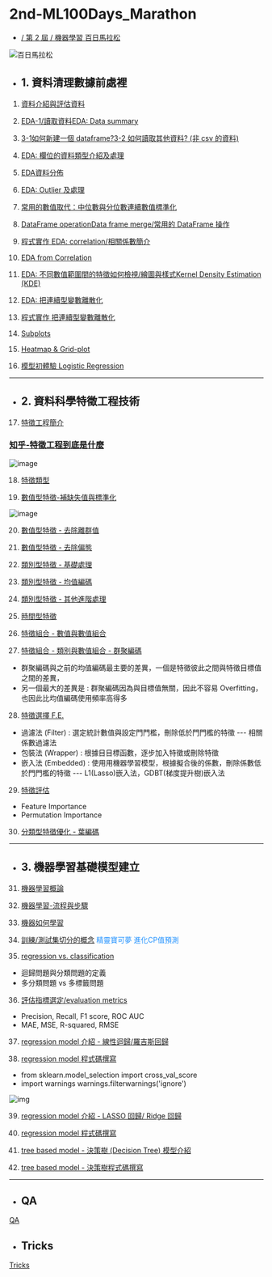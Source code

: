 # 2nd-ML100Days_Marathon

- [/ 第 2 屆 / 機器學習 百日馬拉松](https://ai100-2.cupoy.com/)

![百日馬拉松](https://i.imgur.com/zI10zj5.png)


- ## 1. 資料清理數據前處裡

1. [資料介紹與評估資料](https://nbviewer.jupyter.org/github/jshuang0520/2nd-ML100Days/blob/master/homework/Day_001_HW/Day_001_HW.ipynb)

2. [EDA-1/讀取資料EDA: Data summary](https://nbviewer.jupyter.org/github/jshuang0520/2nd-ML100Days/blob/master/homework/Day_002_HW/Day_002_HW.ipynb)

3. [3-1如何新建一個 dataframe?3-2 如何讀取其他資料? (非 csv 的資料)](https://nbviewer.jupyter.org/github/jshuang0520/2nd-ML100Days/blob/master/homework/Day_003_HW/Day_003_HW.ipynb)

4. [EDA: 欄位的資料類型介紹及處理](https://nbviewer.jupyter.org/github/jshuang0520/2nd-ML100Days/blob/master/homework/Day_004_HW/Day_004_HW.ipynb)

5. [EDA資料分佈](https://nbviewer.jupyter.org/github/jshuang0520/2nd-ML100Days/blob/master/homework/Day_005_HW/Day_005_HW.ipynb)

6. [EDA: Outlier 及處理](https://nbviewer.jupyter.org/github/jshuang0520/2nd-ML100Days/blob/master/homework/Day_006_HW/Day_006_HW.ipynb)

7. [常用的數值取代：中位數與分位數連續數值標準化](https://nbviewer.jupyter.org/github/jshuang0520/2nd-ML100Days/blob/master/homework/Day_007_HW/Day_007_HW.ipynb)

8. [DataFrame operationData frame merge/常用的 DataFrame 操作](https://nbviewer.jupyter.org/github/jshuang0520/2nd-ML100Days/blob/master/homework/Day_008_HW/Day_008_HW.ipynb)

9. [程式實作 EDA: correlation/相關係數簡介](https://nbviewer.jupyter.org/github/jshuang0520/2nd-ML100Days/blob/master/homework/Day_009_HW/Day_009_HW.ipynb)

10. [EDA from Correlation](https://nbviewer.jupyter.org/github/jshuang0520/2nd-ML100Days/blob/master/homework/Day_010_HW/Day_010_HW.ipynb)

11. [EDA: 不同數值範圍間的特徵如何檢視/繪圖與樣式Kernel Density Estimation (KDE)](https://nbviewer.jupyter.org/github/jshuang0520/2nd-ML100Days/blob/master/homework/Day_011_HW/Day_011_HW.ipynb)

12. [EDA: 把連續型變數離散化](https://nbviewer.jupyter.org/github/jshuang0520/2nd-ML100Days/blob/master/homework/Day_012_HW/Day_012_HW.ipynb)
13. [程式實作 把連續型變數離散化](https://nbviewer.jupyter.org/github/jshuang0520/2nd-ML100Days/blob/master/homework/Day_013_HW/Day_013_HW.ipynb)

14. [Subplots](https://nbviewer.jupyter.org/github/jshuang0520/2nd-ML100Days/blob/master/homework/Day_014_HW/Day_014_HW.ipynb)

15. [Heatmap & Grid-plot](https://nbviewer.jupyter.org/github/jshuang0520/2nd-ML100Days/blob/master/homework/Day_015_HW/Day_015_HW.ipynb)

16. [模型初體驗 Logistic Regression](https://nbviewer.jupyter.org/github/jshuang0520/2nd-ML100Days/blob/master/homework/Day_016_HW/Day_016_HW.ipynb)

------------------------------------------

- ## 2. 資料科學特徵工程技術

17. [特徵工程簡介](https://nbviewer.jupyter.org/github/jshuang0520/2nd-ML100Days/blob/master/homework/Day_017_HW/Day_017_HW.ipynb)

### [知乎-特徵工程到底是什麼](https://www.zhihu.com/question/29316149)

![image](https://ai100-fileentity.cupoy.com/2nd/homework/D17/1556779129615/large)

18. [特徵類型](https://nbviewer.jupyter.org/github/jshuang0520/2nd-ML100Days/blob/master/homework/Day_018_HW/Day_018_HW.ipynb)

19. [數值型特徵-補缺失值與標準化](https://nbviewer.jupyter.org/github/jshuang0520/2nd-ML100Days/blob/master/homework/Day_019_HW/Day_019_HW.ipynb)

![image](https://ai100-fileentity.cupoy.com/2nd/homework/D19/1556780749687/large)

20. [數值型特徵 - 去除離群值](https://nbviewer.jupyter.org/github/jshuang0520/2nd-ML100Days/blob/master/homework/Day_020_HW/Day_020_HW.ipynb)

21. [數值型特徵 - 去除偏態](https://nbviewer.jupyter.org/github/jshuang0520/2nd-ML100Days/blob/master/homework/Day_021_HW/Day_021_HW.ipynb)


22. [類別型特徵 - 基礎處理](https://nbviewer.jupyter.org/github/jshuang0520/2nd-ML100Days/blob/master/homework/Day_022_HW/Day_022_HW.ipynb)

23. [類別型特徵 - 均值編碼](https://nbviewer.jupyter.org/github/jshuang0520/2nd-ML100Days/blob/master/homework/Day_023_HW/Day_023_HW.ipynb)

24. [類別型特徵 - 其他進階處理](https://nbviewer.jupyter.org/github/jshuang0520/2nd-ML100Days/blob/master/homework/Day_024_HW/Day_024_HW.ipynb)

25. [時間型特徵](https://nbviewer.jupyter.org/github/jshuang0520/2nd-ML100Days/blob/master/homework/Day_025_HW/Day_025_HW.ipynb)

26. [特徵組合 - 數值與數值組合](https://nbviewer.jupyter.org/github/jshuang0520/2nd-ML100Days/blob/master/homework/Day_026_HW/Day_026_HW.ipynb)

27. [特徵組合 - 類別與數值組合 - 群聚編碼](https://nbviewer.jupyter.org/github/jshuang0520/2nd-ML100Days/blob/master/homework/Day_027_HW/Day_027_HW.ipynb)
- 群聚編碼與之前的均值編碼最主要的差異，一個是特徵彼此之間與特徵⽬標值之間的差異，
- 另一個最⼤的差異是 : 群聚編碼因為與目標值無關，因此不容易 Overfitting，也因此比均值編碼使⽤頻率高得多


28. [特徵選擇 F.E.](https://nbviewer.jupyter.org/github/jshuang0520/2nd-ML100Days/blob/master/homework/Day_028_HW/Day_028_HW.ipynb)
- 過濾法 (Filter) : 選定統計數值與設定⾨門檻，刪除低於⾨門檻的特徵 --- 相關係數過濾法
- 包裝法 (Wrapper) : 根據⽬目標函數，逐步加入特徵或刪除特徵
- 嵌入法 (Embedded) : 使⽤用機器學習模型，根據擬合後的係數，刪除係數低於⾨門檻的特徵 --- L1(Lasso)嵌入法，GDBT(梯度提升樹)嵌入法

29. [特徵評估](https://nbviewer.jupyter.org/github/jshuang0520/2nd-ML100Days/blob/master/homework/Day_029_HW/Day_029_HW.ipynb)
- Feature Importance
- Permutation Importance

30. [分類型特徵優化 - 葉編碼](https://nbviewer.jupyter.org/github/jshuang0520/2nd-ML100Days/blob/master/homework/Day_030_HW/Day_030_HW.ipynb)

------------------------------------------

- ## 3. 機器學習基礎模型建立

31. [機器學習概論](https://nbviewer.jupyter.org/github/jshuang0520/2nd-ML100Days/blob/master/homework/Day_031_HW/Day_031_HW.ipynb)

32. [機器學習-流程與步驟](https://nbviewer.jupyter.org/github/jshuang0520/2nd-ML100Days/blob/master/homework/Day_032_HW/Day_032_HW.ipynb)

33. [機器如何學習](https://nbviewer.jupyter.org/github/jshuang0520/2nd-ML100Days/blob/master/homework/Day_033_HW/Day_033_HW.ipynb)


34. [訓練/測試集切分的概念](https://nbviewer.jupyter.org/github/jshuang0520/2nd-ML100Days/blob/master/homework/Day_034_HW/Day_034_HW.ipynb) <font color='dodgerblue'>精靈寶可夢 進化CP值預測</font> 

35. [regression vs. classification](https://nbviewer.jupyter.org/github/jshuang0520/2nd-ML100Days/blob/master/homework/Day_035_HW/Day_035_HW.ipynb)
- 迴歸問題與分類問題的定義
- 多分類問題 vs 多標籤問題

36. [評估指標選定/evaluation metrics](https://nbviewer.jupyter.org/github/jshuang0520/2nd-ML100Days/blob/master/homework/Day_036_HW/Day_036_HW.ipynb)
- Precision, Recall, F1 score, ROC AUC
- MAE, MSE, R-squared, RMSE

37. [regression model 介紹 - 線性迴歸/羅吉斯回歸](https://nbviewer.jupyter.org/github/jshuang0520/2nd-ML100Days/blob/master/homework/Day_037_HW/Day_037_HW.ipynb)

38. [regression model 程式碼撰寫](https://nbviewer.jupyter.org/github/jshuang0520/2nd-ML100Days/blob/master/homework/Day_038_HW/Day_038_HW.ipynb)
- from sklearn.model_selection import cross_val_score
- import warnings
  warnings.filterwarnings('ignore')
  
![img](https://github.com/trekhleb/homemade-machine-learning/blob/master/images/machine-learning-map.png?raw=true)

39. [regression model 介紹 - LASSO 回歸/ Ridge 回歸](https://nbviewer.jupyter.org/github/jshuang0520/2nd-ML100Days/blob/master/homework/Day_039_HW/Day_039_HW.ipynb)

40. [regression model 程式碼撰寫](https://nbviewer.jupyter.org/github/jshuang0520/2nd-ML100Days/blob/master/homework/Day_040_HW/Day_040_HW.ipynb)

41. [tree based model - 決策樹 (Decision Tree) 模型介紹](https://nbviewer.jupyter.org/github/jshuang0520/2nd-ML100Days/blob/master/homework/Day_041_HW/Day_041_HW.ipynb)

42. [tree based model - 決策樹程式碼撰寫](https://nbviewer.jupyter.org/github/jshuang0520/2nd-ML100Days/blob/master/homework/Day_042_HW/Day_042_HW.ipynb)

------------------------------------------

- ## QA
[QA](https://nbviewer.jupyter.org/github/jshuang0520/2nd-ML100Days/blob/master/homework/QA/ML100_QA.ipynb)


- ## Tricks
[Tricks](https://nbviewer.jupyter.org/github/jshuang0520/2nd-ML100Days/blob/master/homework/Tricks/ML100_Tricks.ipynb)

